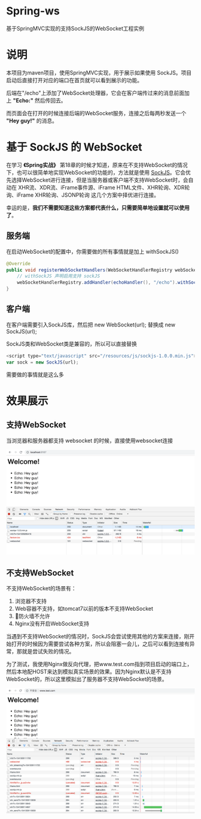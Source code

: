 # Spring-ws

基于SpringMVC实现的支持SockJS的WebSocket工程实例

# 说明

本项目为maven项目，使用SpringMVC实现，用于展示如果使用 SockJS。项目启动后直接打开对应的端口在首页就可以看到展示的功能。

后端在"/echo"上添加了WebSocket处理器，它会在客户端传过来的消息前面加上 **"Echo:"** 然后传回去。

而页面会在打开的时候连接后端的WebSocket服务，连接之后每两秒发送一个 **"Hey guy!"** 的消息。

# 基于 SockJS 的 WebSocket 

在学习 **《Spring实战》** 第18章的时候才知道，原来在不支持WebSocket的情况下，也可以很简单地实现WebSocket的功能的，方法就是使用 [SockJS](https://github.com/sockjs/sockjs-client)。它会优先选择WebSocket进行连接，但是当服务器或客户端不支持WebSocket时，会自动在 XHR流、XDR流、iFrame事件源、iFrame HTML文件、XHR轮询、XDR轮询、iFrame XHR轮询、JSONP轮询 这几个方案中择优进行连接。

幸运的是，**我们不需要知道这些方案都代表什么，只需要简单地设置就可以使用了**。

## 服务端

在启动WebSocket的配置中，你需要做的所有事情就是加上 withSockJS()

```java
@Override
public void registerWebSocketHandlers(WebSocketHandlerRegistry webSocketHandlerRegistry) {
    // withSockJS 声明启用支持 sockJS
    webSocketHandlerRegistry.addHandler(echoHandler(), "/echo").withSockJS();
}
```

## 客户端

在客户端需要引入SockJS库，然后把 new WebSocket(url); 替换成 new SockJS(url); 

SockJS类和WebSocket类是兼容的，所以可以直接替换

```javascript
<script type="text/javascript" src="/resources/js/sockjs-1.0.0.min.js"></script>
var sock = new SockJS(url);
```

需要做的事情就是这么多

# 效果展示

## 支持WebSocket
当浏览器和服务器都支持 websocket 的时候，直接使用websocket连接

![正常情况](img/websocket-normal.png)

## 不支持WebSocket

不支持WebSocket的场景有：

1. 浏览器不支持
2. Web容器不支持，如tomcat7以前的版本不支持WebSocket
3. 防火墙不允许
4. Nginx没有开启WebSocket支持

当遇到不支持WebSocket的情况时，SockJS会尝试使用其他的方案来连接，刚开始打开的时候因为需要尝试各种方案，所以会阻塞一会儿，之后可以看到连接有异常，那就是尝试失败的情况。

为了测试，我使用Nginx做反向代理，把www.test.com指到项目启动的端口上，然后本地配HOST来达到模拟真实场景的效果。因为Nginx默认是不支持WebSocket的，所以这里模拟出了服务器不支持WebSocket的场景。

![不支持WebSocket](img/websocket-unsupported.png)
